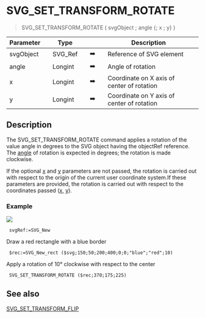 <!-- SVG_SET_TRANSFORM_ROTATE ( target ; angle ; cx ; cy )
 -> target (Text)
 -> angle (Real)
 -> cx (Real)
 -> cy (Real)-->
# SVG_SET_TRANSFORM_ROTATE

> SVG_SET_TRANSFORM_ROTATE ( svgObject ; angle {; x ; y} )

| Parameter |     | Type |     |     |     | Description |     |
| --- | --- | --- | --- | --- | --- | --- | --- |
| svgObject |     | SVG_Ref |     | ➡️ |     | Reference of SVG element |     |
| angle |     | Longint |     | ➡️ |     | Angle of rotation |     |
| x   |     | Longint |     | ➡️ |     | Coordinate on X axis of center of rotation |     |
| y   |     | Longint |     | ➡️ |     | Coordinate on Y axis of center of rotation |     |

## Description

The SVG_SET_TRANSFORM_ROTATE command applies a rotation of the value angle in degrees to the SVG object having the objectRef reference.  
The [angle](# "Angle of rotation") of rotation is expected in degrees; the rotation is made clockwise.

If the optional [x](# "Coordinate on X axis of center of rotation") and [y](# "Coordinate on Y axis of center of rotation") parameters are not passed, the rotation is carried out with respect to the origin of the current user coordinate system.If these parameters are provided, the rotation is carried out with respect to the coordinates passed ([x](# "Coordinate on X axis of center of rotation"), [y](# "Coordinate on Y axis of center of rotation")).

### Example  

![](https://doc.4d.com/4Dv19/picture/194306/pict194306.en.png)

```4d
 svgRef:=SVG_New   
```

Draw a red rectangle with a blue border

```4d
 $rec:=SVG_New_rect ($svg;150;50;200;400;0;0;"blue";"red";10)  
```

Apply a rotation of 10° clockwise with respect to the center  

```4d
 SVG_SET_TRANSFORM_ROTATE ($rec;370;175;225)
```

## See also

[SVG_SET_TRANSFORM_FLIP](SVG_SET_TRANSFORM_FLIP.md)
